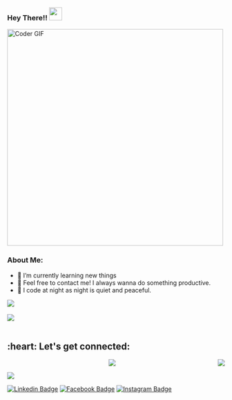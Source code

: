 ### Hey There!! <img src="https://user-images.githubusercontent.com/42378118/110234147-e3259600-7f4e-11eb-95be-0c4047144dea.gif" width="30">

<img src="https://media.giphy.com/media/SWoSkN6DxTszqIKEqv/giphy.gif" alt="Coder GIF" width="500">

### About Me:

- 🔭 I’m currently learning new things
- 💬 Feel free to contact me! I always wanna do something productive. 
- 🌙 I code at night as night is quiet and peaceful.

<a href="https://github.com/rajsinghparihar">
  <img align="center" src="https://github-readme-stats.vercel.app/api?username=rajsinghparihar&show_icons=true&count_private=true&title_color=CCD6F6&text_color=CCD6F6&icon_color=7276fd&bg_color=22272E&hide=issues&hide_border=1&border_radius=15&custom_title=Stats" />
</a>

<br />
<br />

<a href="https://github.com/rajsinghparihar/GithubProfileReadme">
  <img align="center" src="https://github-readme-stats.vercel.app/api/top-langs/?username=rajsinghparihar&layout=compact&title_color=CCD6F6&text_color=CCD6F6&icon_color=2bbc8a&bg_color=22272E&hide_border=1&border_radius=15&custom_title=Languages" />
</a>
<br />
<br />

<h2 align="left">:heart: Let's get connected:</h2>

<img align="right" src="https://media.giphy.com/media/13UZisxBxkjPwI/giphy.gif">
<p align="center">
  <img src="https://www.python.org/python-.png">
</p>
<img src="https://media.giphy.com/media/LmNwrBhejkK9EFP504/giphy.gif"/>


[![Linkedin Badge](https://img.shields.io/badge/-RajSinghParihar-blue?style=flat-square&logo=Linkedin&logoColor=white&link=https://www.linkedin.com/in/rajsinghparihar/)](https://www.linkedin.com/in/rajsinghparihar) [![Facebook Badge](https://img.shields.io/badge/-@rajsinghparihar-3b5998?style=flat-square&labelColor=3b5998&logo=facebook&logoColor=white&link=https://www.facebook.com/rajsingh.parihar.142687/)](https://www.facebook.com/rajsingh.parihar.142687/) [![Instagram Badge](https://img.shields.io/badge/-@rajsinghparihar_-D7008A?style=flat-square&labelColor=D7008A&logo=Instagram&logoColor=white&link=https://www.instagram.com/rajsinghparihar_/)](https://www.instagram.com/rajsinghparihar_/)
